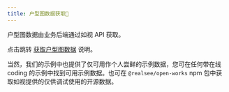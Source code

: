 ```yaml
---
title: 户型图数据获取🌟
---
```


户型图数据由业务后端通过如视 API 获取。

点击跳转 [获取户型图数据](https://open-platform.realsee.com/developer/open/api/#/paths/open-v1-entity-floorplan/get) 说明。


当然，我们的示例中也提供了仅可用作个人尝鲜的示例数据，您可在任何带在线 coding 的示例中找到可用示例数据。也可在 `@realsee/open-works` npm 包中获取如视提供的仅供调试使用的开源数据。
